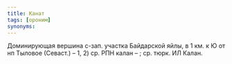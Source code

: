 ```yaml
---
title: Канат
tags: [ороним]
synonyms:
---
```


Доминирующая вершина с-зап. участка Байдарской яйлы, в 1 км. к Ю от нп Тыловое
(Севаст.) – 1, 2) ср. РПН калан – ; ср. тюрк. ИЛ Калан.
